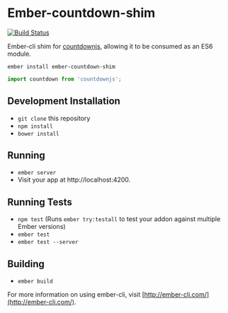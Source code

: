 # Ember-countdown-shim
[![Build Status](https://travis-ci.org/andyklimczak/ember-countdown-shim.svg?branch=master)](https://travis-ci.org/andyklimczak/ember-countdown-shim)

Ember-cli shim for [countdownjs](https://github.com/mckamey/countdownjs), allowing it to be consumed as an ES6 module.

```shell
ember install ember-countdown-shim
```
```javascript
import countdown from 'countdownjs';
```

## Development Installation

* `git clone` this repository
* `npm install`
* `bower install`

## Running

* `ember server`
* Visit your app at http://localhost:4200.

## Running Tests

* `npm test` (Runs `ember try:testall` to test your addon against multiple Ember versions)
* `ember test`
* `ember test --server`

## Building

* `ember build`

For more information on using ember-cli, visit [http://ember-cli.com/](http://ember-cli.com/).
